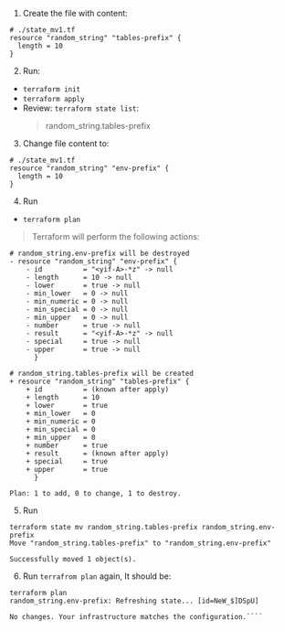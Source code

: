 1. Create the file with content:
````
# ./state_mv1.tf
resource "random_string" "tables-prefix" {
  length = 10
}
````

2. Run:
 - `terraform init`
 - `terraform apply`
 - Review: `terraform state list`:
   >random_string.tables-prefix

3. Change file content to:
````
# ./state_mv1.tf
resource "random_string" "env-prefix" {
  length = 10
}

````

4. Run
- `terraform plan`
 > Terraform will perform the following actions:
````
# random_string.env-prefix will be destroyed
- resource "random_string" "env-prefix" {
    - id          = "<yif-A>-*z" -> null
    - length      = 10 -> null
    - lower       = true -> null
    - min_lower   = 0 -> null
    - min_numeric = 0 -> null
    - min_special = 0 -> null
    - min_upper   = 0 -> null
    - number      = true -> null
    - result      = "<yif-A>-*z" -> null
    - special     = true -> null
    - upper       = true -> null
      }

# random_string.tables-prefix will be created
+ resource "random_string" "tables-prefix" {
    + id          = (known after apply)
    + length      = 10
    + lower       = true
    + min_lower   = 0
    + min_numeric = 0
    + min_special = 0
    + min_upper   = 0
    + number      = true
    + result      = (known after apply)
    + special     = true
    + upper       = true
      }

Plan: 1 to add, 0 to change, 1 to destroy.
````

5. Run 

````
terraform state mv random_string.tables-prefix random_string.env-prefix
Move "random_string.tables-prefix" to "random_string.env-prefix"

Successfully moved 1 object(s).
````

6. Run `terrafrom plan` again, It should be:

````
terraform plan
random_string.env-prefix: Refreshing state... [id=NeW_$]DSpU]

No changes. Your infrastructure matches the configuration.````
````

